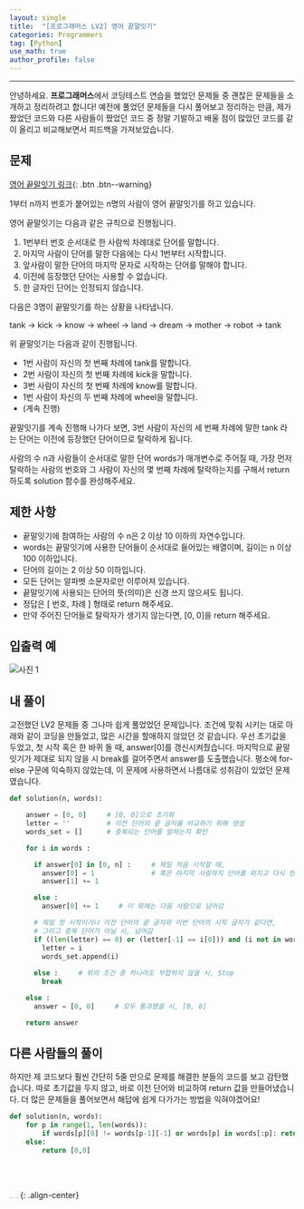 ```yaml
---
layout: single
title:  "[프로그래머스 LV2] 영어 끝말잇기"
categories: Programmers
tag: [Python]
use_math: true
author_profile: false
---
```

-----
안녕하세요. **프로그래머스**에서 코딩테스트 연습을 했었던 문제들 중 괜찮은 문제들을 소개하고 정리하려고 합니다! 예전에 풀었던 문제들을 다시 풀어보고 정리하는 만큼, 제가 짰었던 코드와 다른 사람들이 짰었던 코드 중 정말 기발하고 배울 점이 많았던 코드를 같이 올리고 비교해보면서 피드백을 가져보았습니다.

## 문제

[영어 끝말잇기 링크](https://school.programmers.co.kr/learn/courses/30/lessons/12981){: .btn .btn--warning}
<br>

1부터 n까지 번호가 붙어있는 n명의 사람이 영어 끝말잇기를 하고 있습니다.    

영어 끝말잇기는 다음과 같은 규칙으로 진행됩니다.

1. 1번부터 번호 순서대로 한 사람씩 차례대로 단어를 말합니다.
2. 마지막 사람이 단어를 말한 다음에는 다시 1번부터 시작합니다.
3. 앞사람이 말한 단어의 마지막 문자로 시작하는 단어를 말해야 합니다.
4. 이전에 등장했던 단어는 사용할 수 없습니다.
5. 한 글자인 단어는 인정되지 않습니다.

다음은 3명이 끝말잇기를 하는 상황을 나타냅니다.

tank → kick → know → wheel → land → dream → mother → robot → tank

위 끝말잇기는 다음과 같이 진행됩니다.

- 1번 사람이 자신의 첫 번째 차례에 tank를 말합니다.
- 2번 사람이 자신의 첫 번째 차례에 kick을 말합니다.
- 3번 사람이 자신의 첫 번째 차례에 know를 말합니다.
- 1번 사람이 자신의 두 번째 차례에 wheel을 말합니다.
- (계속 진행)

끝말잇기를 계속 진행해 나가다 보면, 3번 사람이 자신의 세 번째 차례에 말한 tank 라는 단어는 이전에 등장했던 단어이므로 탈락하게 됩니다.

사람의 수 n과 사람들이 순서대로 말한 단어 words가 매개변수로 주어질 때, 가장 먼저 탈락하는 사람의 번호와 그 사람이 자신의 몇 번째 차례에 탈락하는지를 구해서 return 하도록 solution 함수를 완성해주세요.

## 제한 사항

- 끝말잇기에 참여하는 사람의 수 n은 2 이상 10 이하의 자연수입니다.
- words는 끝말잇기에 사용한 단어들이 순서대로 들어있는 배열이며, 길이는 n 이상 100 이하입니다.
- 단어의 길이는 2 이상 50 이하입니다.
- 모든 단어는 알파벳 소문자로만 이루어져 있습니다.
- 끝말잇기에 사용되는 단어의 뜻(의미)은 신경 쓰지 않으셔도 됩니다.
- 정답은 [ 번호, 차례 ] 형태로 return 해주세요.
- 만약 주어진 단어들로 탈락자가 생기지 않는다면, [0, 0]을 return 해주세요.

## 입출력 예

![사진 1](https://user-images.githubusercontent.com/37182279/218303378-7de09bb6-a2b6-4097-aca1-fb13ac114012.PNG)

## 내 풀이

고전했던 LV2 문제들 중 그나마 쉽게 풀었었던 문제입니다. 조건에 맞춰 시키는 대로 아래와 같이 코딩을 만들었고, 많은 시간을 할애하지 않았던 것 같습니다. 우선 초기값을 두었고, 첫 시작 혹은 한 바퀴 돌 때, answer[0]를 갱신시켜줬습니다. 마지막으로 끝말잇기가 제대로 되지 않을 시 break를 걸어주면서 answer를 도출했습니다. 평소에 for-else 구문에 익숙하지 않았는데, 이 문제에 사용하면서 나름대로 성취감이 있었던 문제였습니다.

```python
def solution(n, words):

    answer = [0, 0]     # [0, 0]으로 초기화
    letter = ''         # 이전 단어의 끝 글자를 비교하기 위해 생성
    words_set = []      # 중복되는 단어를 말하는지 확인

    for i in words :

      if answer[0] in [0, n] :     # 제일 처음 시작할 때,
        answer[0] = 1              # 혹은 마지막 사람까지 단어를 외치고 다시 한 바퀴 돌 때 첫 번째 사람으로 갱신
        answer[1] += 1

      else :
        answer[0] += 1     # 이 외에는 다음 사람으로 넘어감

      # 제일 첫 시작이거나 이전 단어의 끝 글자와 이번 단어의 시작 글자가 같다면,
      # 그리고 중복 단어가 아닐 시, 넘어감
      if ((len(letter) == 0) or (letter[-1] == i[0])) and (i not in words_set) :
        letter = i
        words_set.append(i)
      
      else :     # 위의 조건 중 하나라도 부합하지 않을 시, Stop
        break

    else :
      answer = [0, 0]     # 모두 통과했을 시, [0, 0]  

    return answer
```

## 다른 사람들의 풀이

하지만 제 코드보다 훨씬 간단히 5줄 만으로 문제를 해결한 분들의 코드를 보고 감탄했습니다. 따로 초기값을 두지 않고, 바로 이전 단어와 비교하여 return 값을 만들어냈습니다. 더 많은 문제들을 풀어보면서 해답에 쉽게 다가가는 방법을 익혀야겠어요!

```python
def solution(n, words):
    for p in range(1, len(words)):
        if words[p][0] != words[p-1][-1] or words[p] in words[:p]: return [(p%n)+1, (p//n)+1]
    else:
        return [0,0]
```

<br>

<br>

<img src="https://user-images.githubusercontent.com/37182279/216820587-4617a62e-0565-47f1-9ead-f4cd367572a1.png" alt="DATA_100%_LOGO_LIGHT" style="zoom:10%">{: .align-center}

<br>

<br>



